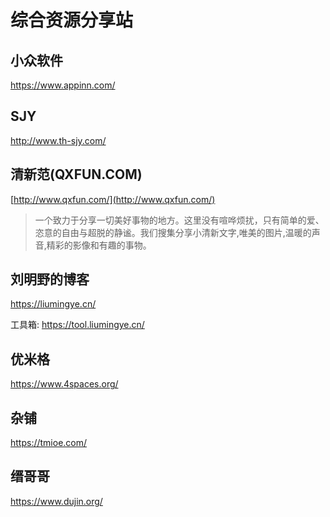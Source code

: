 # 综合资源分享站


## 小众软件

https://www.appinn.com/

## SJY

http://www.th-sjy.com/

## 清新范\(QXFUN.COM\)

 [http://www.qxfun.com/](http://www.qxfun.com/)

> 一个致力于分享一切美好事物的地方。这里没有喧哗烦扰，只有简单的爱、恣意的自由与超脱的静谧。我们搜集分享小清新文字,唯美的图片,温暖的声音,精彩的影像和有趣的事物。

## 刘明野的博客

https://liumingye.cn/

工具箱: https://tool.liumingye.cn/

## 优米格

https://www.4spaces.org/

## 杂铺

https://tmioe.com/

## 缙哥哥 

https://www.dujin.org/